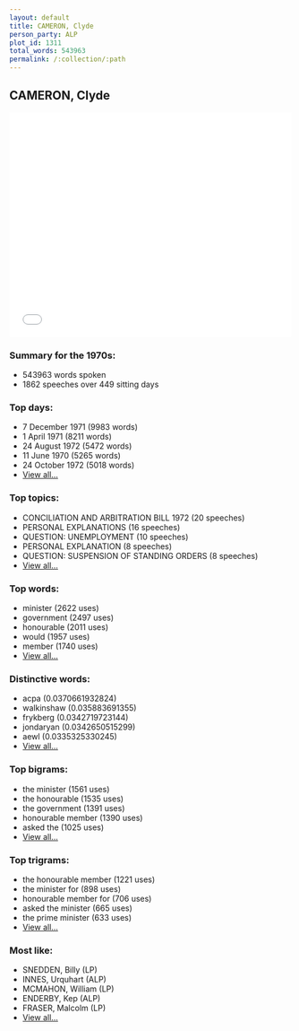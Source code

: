 ```yaml
---
layout: default
title: CAMERON, Clyde
person_party: ALP
plot_id: 1311
total_words: 543963
permalink: /:collection/:path
---
```


## CAMERON, Clyde

<iframe width="100%" height="400" frameborder="0" scrolling="no" src="//plot.ly/~wragge/1311.embed"></iframe>


### Summary for the 1970s:

* 543963 words spoken
* 1862 speeches over 449 sitting days


### Top days:

* 7 December 1971 (9983 words)
* 1 April 1971 (8211 words)
* 24 August 1972 (5472 words)
* 11 June 1970 (5265 words)
* 24 October 1972 (5018 words)
* [View all...](days/)


### Top topics:

* CONCILIATION AND ARBITRATION BILL 1972 (20 speeches)
* PERSONAL EXPLANATIONS (16 speeches)
* QUESTION: UNEMPLOYMENT (10 speeches)
* PERSONAL EXPLANATION (8 speeches)
* QUESTION: SUSPENSION OF STANDING ORDERS (8 speeches)
* [View all...](topics/)


### Top words:

* minister (2622 uses)
* government (2497 uses)
* honourable (2011 uses)
* would (1957 uses)
* member (1740 uses)
* [View all...](words/)


### Distinctive words:

* acpa (0.0370661932824)
* walkinshaw (0.035883691355)
* frykberg (0.0342719723144)
* jondaryan (0.0342650515299)
* aewl (0.0335325330245)
* [View all...](sig_words/)


### Top bigrams:

* the minister (1561 uses)
* the honourable (1535 uses)
* the government (1391 uses)
* honourable member (1390 uses)
* asked the (1025 uses)
* [View all...](bigrams/)


### Top trigrams:

* the honourable member (1221 uses)
* the minister for (898 uses)
* honourable member for (706 uses)
* asked the minister (665 uses)
* the prime minister (633 uses)
* [View all...](trigrams/)


### Most like:

* SNEDDEN, Billy (LP)
* INNES, Urquhart (ALP)
* MCMAHON, William (LP)
* ENDERBY, Kep (ALP)
* FRASER, Malcolm (LP)
* [View all...](similarities/)
